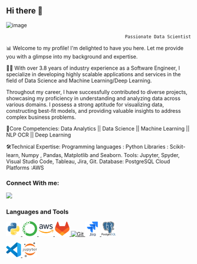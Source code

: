 ## Hi there 👋

![image](https://github.com/user-attachments/assets/cf71aceb-58bb-444c-8b36-40559733d214)
  
                                                 Passionate Data Scientist
📊 Welcome to my profile! I'm delighted to have you here. Let me provide you with a glimpse into my background and expertise.

👩‍💻 With over 3.8 years of industry experience as a Software Engineer, I specialize in developing highly scalable applications and services in the field of Data Science and Machine Learning/Deep Learning.

Throughout my career, I have successfully contributed to diverse projects, showcasing my proficiency in understanding and analyzing data across various domains. I possess a strong aptitude for visualizing data, constructing best-fit models, and providing valuable insights to address complex business problems.

🚀Core Competencies: Data Analytics || Data Science || Machine Learning || NLP OCR || Deep Learning

🛠️Technical Expertise:
Programming languages : Python
Libraries : Scikit-learn, Numpy , Pandas, Matplotlib and Seaborn.
Tools: Jupyter, Spyder, Visual Studio Code, Tableau, Jira, Git.
Database: PostgreSQL
Cloud Platforms :AWS

### Connect With me:

<a href="https://www.linkedin.com/in/karanam-mohanbabu">
  <img src="https://cdn.jsdelivr.net/gh/devicons/devicon/icons/linkedin/linkedin-original.svg" width="30" />
</a>



### Languages and Tools

<p align="left">
  <a href="https://www.python.org" target="_blank" rel="noreferrer">
    <img src="https://raw.githubusercontent.com/devicons/devicon/master/icons/python/python-original.svg" alt="Python" width="40" height="40"/>
  </a>
  <a href="https://www.anaconda.com/" target="_blank" rel="noreferrer">
    <img src="https://raw.githubusercontent.com/devicons/devicon/master/icons/anaconda/anaconda-original.svg" alt="Anaconda" width="40" height="40"/>
  </a>
  <a href="https://aws.amazon.com" target="_blank" rel="noreferrer">
    <img src="https://raw.githubusercontent.com/devicons/devicon/master/icons/amazonwebservices/amazonwebservices-original-wordmark.svg" alt="AWS" width="40" height="40"/>
  </a>
  <a href="https://about.gitlab.com/" target="_blank" rel="noreferrer">
    <img src="https://raw.githubusercontent.com/devicons/devicon/master/icons/gitlab/gitlab-original.svg" alt="GitLab" width="40" height="40"/>
  </a>
  <a href="https://git-scm.com/" target="_blank" rel="noreferrer">
    <img src="https://www.vectorlogo.zone/logos/git-scm/git-scm-icon.svg" alt="Git" width="40" height="40"/>
  </a>
  <a href="https://www.atlassian.com/software/jira" target="_blank" rel="noreferrer">
    <img src="https://raw.githubusercontent.com/devicons/devicon/master/icons/jira/jira-original-wordmark.svg" alt="Jira" width="40" height="40"/>
  </a>
  <a href="https://www.postgresql.org/" target="_blank" rel="noreferrer">
    <img src="https://raw.githubusercontent.com/devicons/devicon/master/icons/postgresql/postgresql-original-wordmark.svg" alt="PostgreSQL" width="40" height="40"/>
</a>
</p>
<p align="left">
  <a href="https://code.visualstudio.com/" target="_blank" rel="noreferrer">
    <img src="https://raw.githubusercontent.com/devicons/devicon/master/icons/vscode/vscode-original.svg" alt="VS Code" width="40" height="40"/>
  </a>
<a href="https://jupyter.org/" target="_blank" rel="noreferrer">
<img src="https://raw.githubusercontent.com/devicons/devicon/master/icons/jupyter/jupyter-original-wordmark.svg"
  alt="Jupyter" width="40" height="40"/>
</a>
</p>
